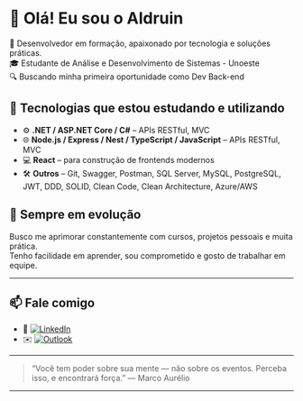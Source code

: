 # 👋 Olá! Eu sou o Aldruin

🎯 Desenvolvedor em formação, apaixonado por tecnologia e soluções práticas.  
🎓 Estudante de Análise e Desenvolvimento de Sistemas - Unoeste  
🔍 Buscando minha primeira oportunidade como Dev Back-end

## 🚀 Tecnologias que estou estudando e utilizando

- ⚙️ **.NET / ASP.NET Core / C#** – APIs RESTful, MVC
- 🌐 **Node.js / Express / Nest / TypeScript / JavaScript** – APIs RESTful, MVC
- 💻 **React** – para construção de frontends modernos  
- 🛠️ **Outros** – Git, Swagger, Postman, SQL Server, MySQL, PostgreSQL, JWT, DDD, SOLID, Clean Code, Clean Architecture, Azure/AWS

## 🧠 Sempre em evolução

Busco me aprimorar constantemente com cursos, projetos pessoais e muita prática.  
Tenho facilidade em aprender, sou comprometido e gosto de trabalhar em equipe.

---

## 📫 Fale comigo

- 💼 [![LinkedIn](https://img.shields.io/badge/linkedin-%230077B5.svg?style=for-the-badge&logo=linkedin&logoColor=white)](https://linkedin.com/in/aldruinn) 
- ✉️ [![Outlook](https://img.shields.io/badge/Outlook-0078D4?style=for-the-badge&logo=microsoft-outlook&logoColor=white)](mailto:aldruinsouza@outlook.com)

---

> “Você tem poder sobre sua mente — não sobre os eventos. Perceba isso, e encontrará força.”
— Marco Aurélio
---

